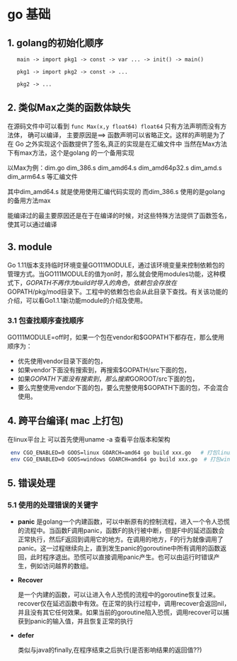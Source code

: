 # go 基础

##  1. golang的初始化顺序

```
   main -> import pkg1 -> const -> var ... -> init() -> main()

   pkg1 -> import pkg2 -> const -> ...

   pkg2 -> ...
```

## 2. 类似Max之类的函数体缺失

在源码文件中可以看到 ``func Max(x,y float64) float64`` 只有方法声明而没有方法体， 确可以编译，
主要原因是==> 函数声明可以省略正文。这样的声明是为了在 Go 之外实现这个函数提供了签名,真正的实现是在汇编文件中
当然在Max方法下有max方法，这个是golang 的一个备用实现

以Max为例：dim.go dim_386.s dim_amd64.s dim_amd64p32.s dim_amd.s dim_arm64.s 等汇编文件

其中dim_amd64.s 就是使用使用汇编代码实现的
而dim_386.s 使用的是golang的备用方法max

能编译过的最主要原因还是在于在编译的时候，对这些特殊方法提供了函数签名，使其可以通过编译

## 3. module

Go 1.11版本支持临时环境变量GO111MODULE，通过该环境变量来控制依赖包的管理方式。当GO111MODULE的值为on时，那么就会使用modules功能，这种模式下，$GOPATH不再作为build时导入的角色，依赖包会存放在$GOPATH/pkg/mod目录下。工程中的依赖包也会从此目录下查找。有关该功能的介绍，可以看Go1.1.1新功能module的介绍及使用。

### 3.1 包查找顺序查找顺序

GO111MODULE=off时，如果一个包在vendor和$GOPATH下都存在，那么使用顺序为：

- 优先使用vendor目录下面的包，
- 如果vendor下面没有搜索到，再搜索$GOPATH/src下面的包，
- 如果$GOPATH下面没有搜索到，那么搜索$GOROOT/src下面的包，
- 要么完整使用vendor下面的包，要么完整使用$GOPATH下面的包，不会混合使用。

## 4. 跨平台编译( mac 上打包)

 在linux平台上 可以首先使用uname -a 查看平台版本和架构

``` sh
 env CGO_ENABLED=0 GOOS=linux GOARCH=amd64 go build xxx.go   # 打包linux 64位平台包
 env CGO_ENABLED=0 GOOS=windows GOARCH=amd64 go build xxx.go  # 打包window 64位平台包
```

## 5. 错误处理

### 5.1 使用的处理错误的关键字

- **panic**
    是golang一个内建函数，可以中断原有的控制流程，进入一个令人恐慌的流程中。当函数F调用panic，函数F的执行被中断，但是F中的延迟函数会正常执行，然后F返回到调用它的地方。在调用的地方，F的行为就像调用了panic。这一过程继续向上，直到发生panic的goroutine中所有调用的函数返回，此时程序退出。恐慌可以直接调用panic产生。也可以由运行时错误产生，例如访问越界的数组。

- **Recover**

    是一个内建的函数，可以让进入令人恐慌的流程中的goroutine恢复过来。recover仅在延迟函数中有效。在正常的执行过程中，调用recover会返回nil，并且没有其它任何效果。如果当前的goroutine陷入恐慌，调用recover可以捕获到panic的输入值，并且恢复正常的执行

- **defer**

    类似与java的finally,在程序结束之后执行(是否影响结果的返回值??)